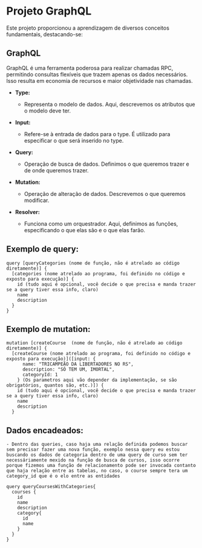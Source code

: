 # Projeto GraphQL

Este projeto proporcionou a aprendizagem de diversos conceitos fundamentais, destacando-se:

## GraphQL

GraphQL é uma ferramenta poderosa para realizar chamadas RPC, permitindo consultas flexíveis que trazem apenas os dados necessários. Isso resulta em economia de recursos e maior objetividade nas chamadas.

- **Type:**
  - Representa o modelo de dados. Aqui, descrevemos os atributos que o modelo deve ter.

- **Input:**
  - Refere-se à entrada de dados para o type. É utilizado para especificar o que será inserido no type.

- **Query:**
  - Operação de busca de dados. Definimos o que queremos trazer e de onde queremos trazer.

- **Mutation:**
  - Operação de alteração de dados. Descrevemos o que queremos modificar.

- **Resolver:**
  - Funciona como um orquestrador. Aqui, definimos as funções, especificando o que elas são e o que elas farão.

## Exemplo de query: 

```
query [queryCategories (nome de função, não é atrelado ao código diretamente)] {
  [categories (nome atrelado ao programa, foi definido no código e exposto para execução)] {
    id (tudo aqui é opcional, você decide o que precisa e manda trazer se a query tiver essa info, claro)
    name
    description
  }
}
```

## Exemplo de mutation:

```
mutation [createCourse  (nome de função, não é atrelado ao código diretamente)] {
  [createCourse (nome atrelado ao programa, foi definido no código e exposto para execução)]([input: {
      name: "TRICAMPEÃO DA LIBERTADORES NO RS",
      description: "SÓ TEM UM, IMORTAL",
      categoryId: 1
    } (Os parametros aqui vão depender da implementação, se são obrigatórios, quantos são, etc.)]) {
    id (tudo aqui é opcional, você decide o que precisa e manda trazer se a query tiver essa info, claro)
    name
    description
  }
```

## Dados encadeados:
	- Dentro das queries, caso haja uma relação definida podemos buscar sem precisar fazer uma nova função, exemplo nessa query eu estou buscando os dados de categoria dentro de uma query de curso sem ter necessáriamente mexido na função de busca de cursos, isso ocorre porque fizemos uma função de relacionamento pode ser invocada contanto que haja relação entre as tabelas, no caso, o course sempre tera um category_id que é o elo entre as entidades

```
query queryCoursesWithCategories{
  courses {
    id
    name
    description
    category{
      id
      name
    }
  }
}
```